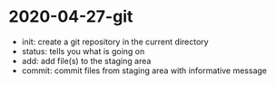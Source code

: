 # 2020-04-27-git

- init: create a git repository in the current directory
- status: tells you what is going on
- add: add file(s) to the staging area
- commit: commit files from staging area with informative message
